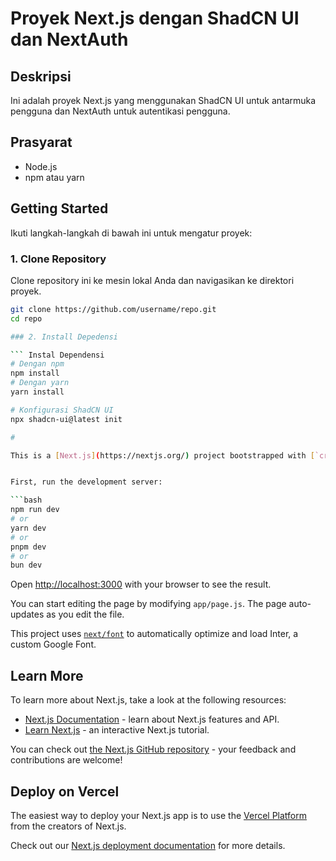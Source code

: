# Proyek Next.js dengan ShadCN UI dan NextAuth

## Deskripsi

Ini adalah proyek Next.js yang menggunakan ShadCN UI untuk antarmuka pengguna dan NextAuth untuk autentikasi pengguna.

## Prasyarat

- Node.js 
- npm atau yarn

## Getting Started

Ikuti langkah-langkah di bawah ini untuk mengatur proyek:

### 1. Clone Repository

Clone repository ini ke mesin lokal Anda dan navigasikan ke direktori proyek.

```bash
git clone https://github.com/username/repo.git
cd repo

### 2. Install Depedensi

``` Instal Dependensi
# Dengan npm
npm install
# Dengan yarn
yarn install

# Konfigurasi ShadCN UI
npx shadcn-ui@latest init

# 

This is a [Next.js](https://nextjs.org/) project bootstrapped with [`create-next-app`](https://github.com/vercel/next.js/tree/canary/packages/create-next-app).


First, run the development server:

```bash
npm run dev
# or
yarn dev
# or
pnpm dev
# or
bun dev
```

Open [http://localhost:3000](http://localhost:3000) with your browser to see the result.

You can start editing the page by modifying `app/page.js`. The page auto-updates as you edit the file.

This project uses [`next/font`](https://nextjs.org/docs/basic-features/font-optimization) to automatically optimize and load Inter, a custom Google Font.

## Learn More

To learn more about Next.js, take a look at the following resources:

- [Next.js Documentation](https://nextjs.org/docs) - learn about Next.js features and API.
- [Learn Next.js](https://nextjs.org/learn) - an interactive Next.js tutorial.

You can check out [the Next.js GitHub repository](https://github.com/vercel/next.js/) - your feedback and contributions are welcome!

## Deploy on Vercel

The easiest way to deploy your Next.js app is to use the [Vercel Platform](https://vercel.com/new?utm_medium=default-template&filter=next.js&utm_source=create-next-app&utm_campaign=create-next-app-readme) from the creators of Next.js.

Check out our [Next.js deployment documentation](https://nextjs.org/docs/deployment) for more details.
